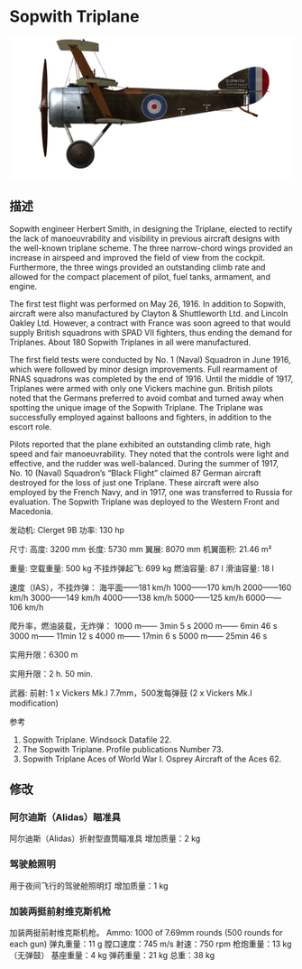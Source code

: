 ﻿# Sopwith Triplane

![soptriplane](../images/soptriplane.png)

## 描述

Sopwith engineer Herbert Smith, in designing the Triplane, elected to rectify the lack of manoeuvrability and visibility in previous aircraft designs with the well-known triplane scheme. The three narrow-chord wings provided an increase in airspeed and improved the field of view from the cockpit. Furthermore, the three wings provided an outstanding climb rate and allowed for the compact placement of pilot, fuel tanks, armament, and engine.

The first test flight was performed on May 26, 1916. In addition to Sopwith, aircraft were also manufactured by Clayton & Shuttleworth Ltd. and Lincoln Oakley Ltd. However, a contract with France was soon agreed to that would supply British squadrons with SPAD VII fighters, thus ending the demand for Triplanes. About 180 Sopwith Triplanes in all were manufactured.

The first field tests were conducted by No. 1 (Naval) Squadron in June 1916, which were followed by minor design improvements. Full rearmament of RNAS squadrons was completed by the end of 1916. Until the middle of 1917, Triplanes were armed with only one Vickers machine gun. British pilots noted that the Germans preferred to avoid combat and turned away when spotting the unique image of the Sopwith Triplane. The Triplane was successfully employed against balloons and fighters, in addition to the escort role.

Pilots reported that the plane exhibited an outstanding climb rate, high speed and fair manoeuvrability. They noted that the controls were light and effective, and the rudder was well-balanced. During the summer of 1917, No. 10 (Naval) Squadron’s “Black Flight” claimed 87 German aircraft destroyed for the loss of just one Triplane. These aircraft were also employed by the French Navy, and in 1917, one was transferred to Russia for evaluation. The Sopwith Triplane was deployed to the Western Front and Macedonia.


发动机: Clerget 9B
功率: 130 hp

尺寸:
高度: 3200 mm
长度: 5730 mm
翼展: 8070 mm
机翼面积: 21.46 m²

重量:
空载重量: 500 kg
不挂炸弹起飞: 699 kg
燃油容量: 87 l
滑油容量: 18 l

速度（IAS），不挂炸弹：
海平面——181 km/h
1000——170 km/h
2000——160 km/h
3000——149 km/h
4000——138 km/h
5000——125 km/h
6000——106 km/h

爬升率，燃油装载，无炸弹：
1000 m—— 3min 5 s 
2000 m—— 6min 46 s
3000 m—— 11min 12 s
4000 m—— 17min 6 s
5000 m—— 25min 46 s

实用升限：6300 m

实用升限：2 h. 50 min.

武器:
前射: 1 х Vickers Mk.I 7.7mm，500发每弹鼓 (2 x Vickers Mk.I modification)

参考
1) Sopwith Triplane. Windsock Datafile 22.
2) The Sopwith Triplane. Profile publications Number 73.
3) Sopwith Triplane Aces of World War I. Osprey Aircraft of the Aces 62.

## 修改


### 阿尔迪斯（Alidas）瞄准具

阿尔迪斯（Alidas）折射型直筒瞄准具
增加质量：2 kg
﻿

### 驾驶舱照明

用于夜间飞行的驾驶舱照明灯
增加质量：1 kg
﻿

### 加装两挺前射维克斯机枪

加装两挺前射维克斯机枪。
Ammo: 1000 of 7.69mm rounds (500 rounds for each gun)
弹丸重量：11 g
膛口速度：745 m/s
射速：750 rpm
枪炮重量：13 kg（无弹鼓）
基座重量：4 kg
弹药重量：21 kg
总重：38 kg
